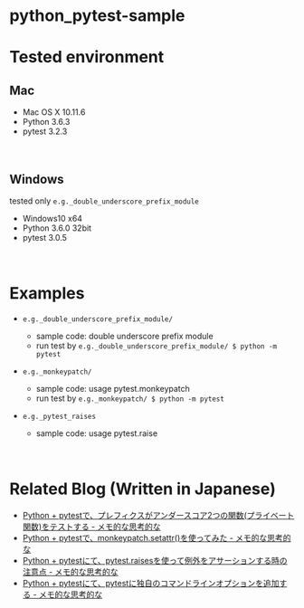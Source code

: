 # python_pytest-sample

# Tested environment

## Mac

- Mac OS X 10.11.6
- Python 3.6.3
- pytest 3.2.3

　  
## Windows

tested only `e.g._double_underscore_prefix_module`

- Windows10 x64
- Python 3.6.0 32bit
- pytest 3.0.5

　  
# Examples

- `e.g._double_underscore_prefix_module/`
  - sample code: double underscore prefix module
  - run test by `e.g._double_underscore_prefix_module/ $ python -m pytest`

- `e.g._monkeypatch/`
  - sample code: usage pytest.monkeypatch
  - run test by `e.g._monkeypatch/ $ python -m pytest`
  
- `e.g._pytest_raises`
  - sample code: usage pytest.raise

　  
# Related Blog (Written in Japanese)

- [Python + pytestで、プレフィクスがアンダースコア2つの関数(プライベート関数)をテストする - メモ的な思考的な](http://thinkami.hatenablog.com/entry/2016/12/26/061252)
- [Python + pytestで、monkeypatch.setattr()を使ってみた - メモ的な思考的な](http://thinkami.hatenablog.com/entry/2017/03/07/065903)
- [Python + pytestにて、pytest.raisesを使って例外をアサーションする時の注意点 - メモ的な思考的な](http://thinkami.hatenablog.com/entry/2017/03/23/064016)
- [Python + pytestにて、pytestに独自のコマンドラインオプションを追加する - メモ的な思考的な](http://thinkami.hatenablog.com/entry/2017/10/25/222551)
